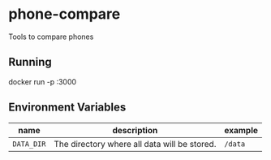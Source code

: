 # phone-compare
Tools to compare phones

## Running
docker run -p <yourport>:3000 <image>

## Environment Variables

name | description | example
--- | --- | ---
`DATA_DIR` | The directory where all data will be stored. | `/data`
